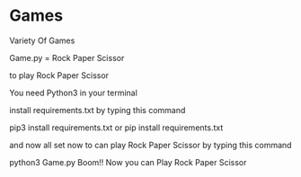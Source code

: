 # Games
Variety Of Games 

Game.py = Rock Paper Scissor

to play Rock Paper Scissor

You need Python3 in your terminal 

install requirements.txt by typing this command

pip3 install requirements.txt 
or
pip install requirements.txt


and now all set now to can play Rock Paper Scissor 
by typing this command

python3 Game.py
Boom!! Now you can Play Rock Paper Scissor
